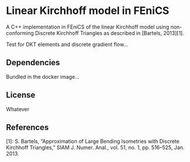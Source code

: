 # Linear Kirchhoff model in FEniCS

A C++ implementation in FEniCS of the linear Kirchhoff model using
non-conforming Discrete Kirchhoff Triangles as described
in [Bartels, 2013][1].

Test for DKT elements and discrete gradient flow...

## Dependencies

Bundled in the docker image...

## License

Whatever

## References

[1]: S. Bartels, “Approximation of Large Bending Isometries with Discrete Kirchhoff Triangles,” SIAM J. Numer. Anal., vol. 51, no. 1, pp. 516–525, Jan. 2013.
